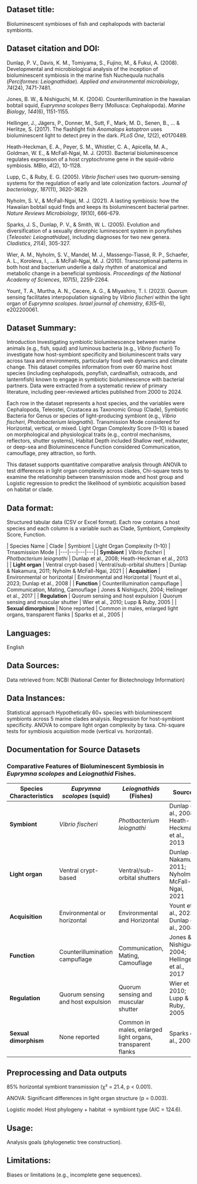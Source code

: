 ## Dataset title: 
Bioluminescent symbioses of fish and cephalopods with bacterial symbionts.

## Dataset citation and DOI:
Dunlap, P. V., Davis, K. M., Tomiyama, S., Fujino, M., & Fukui, A. (2008). Developmental and microbiological analysis of the inception of bioluminescent symbiosis in the marine fish Nuchequula nuchalis (*Perciformes: Leiognathidae*). *Applied and environmental microbiology*, *74*(24), 7471-7481.

Jones, B. W., & Nishiguchi, M. K. (2004). Counterillumination in the hawaiian bobtail squid, *Euprymna scolopes* Berry (Mollusca: Cephalopoda). *Marine Biology*, *144*(6), 1151-1155.

Hellinger, J., Jägers, P., Donner, M., Sutt, F., Mark, M. D., Senen, B., ... & Herlitze, S. (2017). The flashlight fish *Anomalops katoptron* uses bioluminescent light to detect prey in the dark. *PLoS One*, *12*(2), e0170489.

Heath-Heckman, E. A., Peyer, S. M., Whistler, C. A., Apicella, M. A., Goldman, W. E., & McFall-Ngai, M. J. (2013). Bacterial bioluminescence regulates expression of a host cryptochrome gene in the squid-*vibrio* symbiosis. *MBio*, *4*(2), 10-1128. 

Lupp, C., & Ruby, E. G. (2005). *Vibrio fischeri* uses two quorum-sensing systems for the regulation of early and late colonization factors. *Journal of bacteriology*, *187*(11), 3620-3629.

Nyholm, S. V., & McFall-Ngai, M. J. (2021). A lasting symbiosis: how the Hawaiian bobtail squid finds and keeps its bioluminescent bacterial partner. *Nature Reviews Microbiology*, *19*(10), 666-679.

Sparks, J. S., Dunlap, P. V., & Smith, W. L. (2005). Evolution and diversification of a sexually dimorphic luminescent system in ponyfishes (*Teleostei: Leiognathidae*), including diagnoses for two new genera. *Cladistics*, *21*(4), 305-327.

Wier, A. M., Nyholm, S. V., Mandel, M. J., Massengo-Tiassé, R. P., Schaefer, A. L., Koroleva, I., ... & McFall-Ngai, M. J. (2010). Transcriptional patterns in both host and bacterium underlie a daily rhythm of anatomical and metabolic change in a beneficial symbiosis. *Proceedings of the National Academy of Sciences*, *107*(5), 2259-2264.

Yount, T. A., Murtha, A. N., Cecere, A. G., & Miyashiro, T. I. (2023). Quorum sensing facilitates interpopulation signaling by *Vibrio fischeri* within the light organ of *Euprymna scolopes*. *Israel journal of chemistry*, *63*(5-6), e202200061.

## Dataset Summary:
Introduction
Investigating symbiotic bioluminescence between marine animals (e.g., fish, squid) and luminous bacteria (e.g., *Vibrio fischeri*)
To investigate how host-symbiont specificity and bioluminescent traits vary across taxa and environments, particularly food web dynamics and climate change.
This dataset compiles information from over 60 marine host species (including cephalopods, ponyfish, cardinalfish, ostracods, and lanternfish) known to engage in symbiotic bioluminescence with bacterial partners. Data were extracted from a systematic review of primary literature, including peer-reviewed articles published from 2000 to 2024. 

Each row in the dataset represents a host species, and the variables were Cephalopoda, Teleostei, Crustacea as Taxonomic Group (Clade), Symbiotic Bacteria for Genus or species of light-producing symbiont (e.g., *Vibrio fischeri*, *Photobacterium leiognathi*). Transmission Mode considered for Horizontal, vertical, or mixed. Light Organ Complexity Score (1–10) is based on morphological and physiological traits (e.g., control mechanisms, reflectors, shutter systems), Habitat Depth included Shallow reef, midwater, or deep-sea and Bioluminescence Function considered Communication, camouflage, prey attraction, so forth.

This dataset supports quantitative comparative analysis through ANOVA to test differences in light organ complexity across clades, Chi-square tests to examine the relationship between transmission mode and host group and  Logistic regression to predict the likelihood of symbiotic acquisition based on habitat or clade.

## Data format:
Structured tabular data (CSV or Excel format). Each row contains a host species and each column is a variable such as Clade, Symbiont, Complexity Score, Function.

| Species Name  | Clade | Symbiont | Light Organ Complexity (1–10) | Trnasmission Mode | 
|---|---|---|---|
| **Symbiont** | *Vibrio fischeri* | *Photbacterium leiognathi* | Dunlap et al., 2008; Heath-Heckman et al., 2013 |
| **Light organ** | Ventral crypt-based | Ventral/sub-orbital shutters | Dunlap & Nakamura, 2011; Nyholm & McFall-Ngai, 2021 |
| **Acquisition** | Environmental or horizontal | Environmental and Horizontal | Yount et al., 2023; Dunlap et al., 2008 |
| **Function** | Counterillumination campuflage | Communication, Mating, Camouflage | Jones & Nishiguchi, 2004; Hellinger et al., 2017 |
| **Regulation** | Quorum sensing and host expulsion | Quorum sensing and muscular shutter | Wier et al., 2010; Lupp & Ruby, 2005 |
| **Sexual dimorphism** | None reported | Common in males, enlarged light organs, transparent flanks | Sparks et al., 2005 |

## Languages:
English

## Data Sources:
Data retrieved from: NCBI (National Center for Biotechnology Information)

## Data Instances: 
Statistical approach
Hypothetically 60+ species with bioluminescent symbionts across 5 marine clades analysis.
Regression for host-symbiont specificity. ANOVA to compare light organ complexity by taxa.
Chi-square tests for symbiosis acquisition mode (vertical vs. horizontal).

## Documentation for Source Datasets
### Comparative Features of Bioluminescent Symbiosis in *Euprymna scolopes* and *Leiognathid* Fishes.


| Species Characteristics  | *Euprymna scolopes* (squid)  | *Leiognathids* (Fishes)   | Sources |
|---|---|---|---|
| **Symbiont** | *Vibrio fischeri* | *Photbacterium leiognathi* | Dunlap et al., 2008; Heath-Heckman et al., 2013 |
| **Light organ** | Ventral crypt-based | Ventral/sub-orbital shutters | Dunlap & Nakamura, 2011; Nyholm & McFall-Ngai, 2021 |
| **Acquisition** | Environmental or horizontal | Environmental and Horizontal | Yount et al., 2023; Dunlap et al., 2008 |
| **Function** | Counterillumination campuflage | Communication, Mating, Camouflage | Jones & Nishiguchi, 2004; Hellinger et al., 2017 |
| **Regulation** | Quorum sensing and host expulsion | Quorum sensing and muscular shutter | Wier et al., 2010; Lupp & Ruby, 2005 |
| **Sexual dimorphism** | None reported | Common in males, enlarged light organs, transparent flanks | Sparks et al., 2005 |

## Preprocessing and Data outputs
85% horizontal symbiont transmission (χ² = 21.4, p < 0.001).

ANOVA: Significant differences in light organ structure (p = 0.003).

Logistic model: Host phylogeny + habitat → symbiont type (AIC = 124.6).

## Usage: 
Analysis goals (phylogenetic tree construction).

## Limitations: 
Biases or limitations (e.g., incomplete gene sequences).
